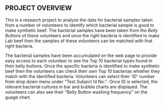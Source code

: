 ## **PROJECT OVERVIEW**

This is a research project to analyze the data for bacterial samples taken from a number of volunteers to identify which bacterial sample is good to make synthetic beef. The bacterial samples have been taken from the *Belly Buttons* of these volunteers and once the right bacteria is identified to make Lab beef then the samples of these volunteers can be matched with that right bacteria.

The bacterial samples have been accumulated on the web page to provide easy access to each volunteer to see the Top 10 bacterial types found in their belly buttons. Once the specific bacteria is identified to make synthetic beef then the volunteers can check their own Top 10 bacterias whether they match with the identified bacteria. Volunteers can select their 'ID' number from drop down menu under "Test Subject Id No:". Once ID is selected, the relevant bacterial cultures in bar and bubble charts are displayed. The volunteers can also see their "Belly Button washing frequency" on the guage chart.